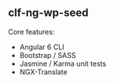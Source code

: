 ## clf-ng-wp-seed

Core features:
- Angular 6 CLI
- Bootstrap / SASS
- Jasmine / Karma unit tests
- NGX-Translate
